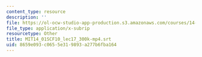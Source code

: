 ```yaml
---
content_type: resource
description: ''
file: https://ol-ocw-studio-app-production.s3.amazonaws.com/courses/14-01sc-principles-of-microeconomics-fall-2011/8659e093c0655e319893a277b6fba164_MIT14_01SCF10_lec17_300k-mp4.vtt
file_type: application/x-subrip
resourcetype: Other
title: MIT14_01SCF10_lec17_300k-mp4.srt
uid: 8659e093-c065-5e31-9893-a277b6fba164
---
```

